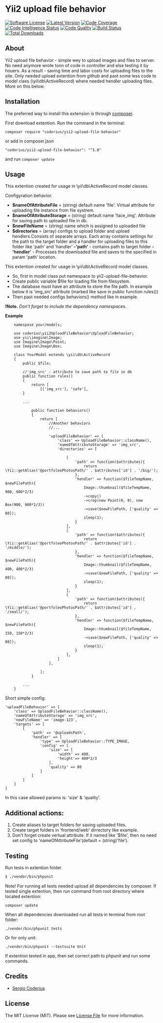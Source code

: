 # Yii2 upload file behavior #
[![Software License](https://img.shields.io/github/license/coderius/yii2-upload-file-behavior)](LICENSE.md)
[![Latest Version](https://img.shields.io/github/tag/coderius/yii2-upload-file-behavior.svg?style=flat-square&label=release)](https://github.com/coderius/yii2-upload-file-behavior/tags)
[![Code Coverage](https://scrutinizer-ci.com/g/coderius/yii2-upload-file-behavior/badges/coverage.png?b=master)](https://scrutinizer-ci.com/g/coderius/yii2-upload-file-behavior/?branch=master)
[![Code Intelligence Status](https://scrutinizer-ci.com/g/coderius/yii2-upload-file-behavior/badges/code-intelligence.svg?b=master)](https://scrutinizer-ci.com/code-intelligence)
[![Code Quality](https://img.shields.io/scrutinizer/quality/g/coderius/yii2-upload-file-behavior.svg?style=flat-square)](https://scrutinizer-ci.com/g/coderius/yii2-upload-file-behavior/?branch=master)
[![Build Status](https://scrutinizer-ci.com/g/coderius/yii2-upload-file-behavior/badges/build.png?b=master)](https://scrutinizer-ci.com/g/coderius/yii2-upload-file-behavior/build-status/master)
[![Total Downloads](https://img.shields.io/packagist/dt/coderius/yii2-upload-file-behavior.svg?style=flat-square)](https://packagist.org/packages/coderius/yii2-upload-file-behavior)


## About
Yii2 upload file behavior - simple wey to upload images and files to server. 
No need anymore wrote tonn of code in controller and else testing it by houers. As a result - saving time and labor costs for uploading files to the site.
Only needed upload extention from github and past some less code to model class (\yii\db\ActiveRecord) where needed hendler uploading files.
More on this below.

## Installation

The preferred way to install this extension is through [composer](http://getcomposer.org/download/).

First download extention. Run the command in the terminal:
```
composer require "coderius/yii2-upload-file-behavior"
```

or add in composer.json
```
"coderius/yii2-upload-file-behavior": "^1.0"
```
and run `composer update`

## Usage
This extention created for usage in \yii\db\ActiveRecord model classes.

Configyration behavior.

* __$nameOfAttributeFile__ = (string) default name 'file'. Virtual attribute for uploading file instance from file systrem.
* __$nameOfAttributeStorage__ = (string) default name 'face_img'. Attribute for saving path to uploaded file in db.
* __$newFileName__ = (string) name which is assigned to uploaded file
* __$directories__ = (array) configs to upload folder and upload hendlers.Сonsists of separate arrays.
    Each array contains settings for the path to the target folder and a handler for uploading files to this folder like 'path' and 'handler'
        __-'path'__ - contains path to target folder
        __-'hendler'__ - Processes the downloaded file and saves to the specified in param 'path' location.

This extention created for usage in \yii\db\ActiveRecord model classes.

- So, first in model class put namespace to yii2-upload-file-behavior. 
- Create public variable $file for loading file from filesystem.
- The database must have an attribute to store the file path. In example below it is 'img_src' attribute (marked like save in public function rules())
- Then past needed configs behaviors() method like in example.

__!Note.__ _Don't forget to include the dependency namespaces._

**Example**

```
    namespase your/models;

    use coderius\yii2UploadFileBehavior\UploadFileBehavior;
    use yii\imagine\Image;
    use Imagine\Image\Point;
    use Imagine\Image\Box;

    class YourModel extends \yii\db\ActiveRecord
    {
        public $file;

        //'img_src' - attribute to save path to file in db
        public function rules()
        {
            return [
                [['img_src'], 'safe'],
        }

        ...

            public function behaviors()
            {
                return [
                    //Another behaviors
                    //...

                    'uploadFileBehavior' => [
                        'class' => UploadFileBehavior::className(),
                        'nameOfAttributeStorage' => 'img_src',
                        'directories' => [
                            
                            [
                                'path' => function($attributes){
                                    return \Yii::getAlias('@portfoleoPhotosPath/' . $attributes['id'] . '/big/');
                                },
                                'hendler' => function($fileTempName, $newFilePath){
                                    Image::thumbnail($fileTempName, 900, 900*2/3)
                                    ->copy()
                                    ->crop(new Point(0, 0), new Box(900, 900*2/3))
                                    ->save($newFilePath, ['quality' => 80]);
                                    sleep(1);
                                }
                            ],
                            [
                                'path' => function($attributes){
                                    return \Yii::getAlias('@portfoleoPhotosPath/' . $attributes['id'] . '/middle/');
                                },
                                'hendler' => function($fileTempName, $newFilePath){
                                    Image::thumbnail($fileTempName, 400, 400*2/3)
                                    ->save($newFilePath, ['quality' => 80]);
                                    sleep(1);
                                }
                            ],
                            [
                                'path' => function($attributes){
                                    return \Yii::getAlias('@portfoleoPhotosPath/' . $attributes['id'] . '/small/');
                                },
                                'hendler' => function($fileTempName, $newFilePath){
                                    Image::thumbnail($fileTempName, 150, 150*2/3)
                                    ->save($newFilePath, ['quality' => 80]);
                                    sleep(1);
                                }
                            ],
                        ]
                    ],

                ];
            }

        ...
    }    

```

Short simple config:
```
'uploadFileBehavior' => [
    'class' => UploadFileBehavior::className(),
    'nameOfAttributeStorage' => 'img_src',
    'newFileName' => 'image-123',
    'targets' => [
        [
            'path' => '@uploadsPath',
            'hendler' => [
                'type' => UploadFileBehavior::TYPE_IMAGE,
                'config' => [
                    'size' => [
                        'width' => 400,
                        'height'=> 400*2/3
                    ],
                    'quality' => 80
                ]
            ]
        ]
    ]
]        
```
In this case allowed params is: 'size' & 'quality'.


Additional actions:
-------------------------------------
1. Create aliases to target folders for saving uploaded files.
2. Create target folders in 'frontend/web' dirrectory like example.
3. Don't forget create vertual attribute. If it named like '$file', then no need set config to 'nameOfAttributeFile'(default = (string)'file').

## Testing

Run tests in extention folder.

```bash
$ ./vendor/bin/phpunit
```

Note! 
For running all tests needed upload all dependencies by composer. If tested single extention, then run command from root directory where located extention:
```
composer update
```

When all dependencies downloaded run all tests in terminal from root folder:
```
./vendor/bin/phpunit tests
```
Or for only unit:
```
./vendor/bin/phpunit --testsuite Unit
```

If extention tested in app, then set correct path to phpunit and run some commands.

## Credits

- [Sergio Coderius](https://github.com/coderius)

## License

The MIT License (MIT). Please see [License File](LICENSE.md) for more information.